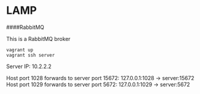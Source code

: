 LAMP
===

####RabbitMQ

This is a RabbitMQ broker

```vagrant up```  
```vagrant ssh server```  

Server IP: 10.2.2.2  

Host port 1028 forwards to server port 15672: 127.0.0.1:1028 -> server:15672
Host port 1029 forwards to server port 5672: 127.0.0.1:1029 -> server:5672

